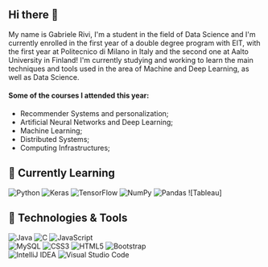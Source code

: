## Hi there 👋
My name is Gabriele Rivi, I'm a student in the field of Data Science and I'm currently enrolled in the first year of a double degree program with EIT, with the first year at Politecnico di Milano in Italy and the second one at Aalto University in Finland!
I'm currently studying and working to learn the main techniques and tools used in the area of Machine and Deep Learning, as well as Data Science.

#### Some of the courses I attended this year:
  - Recommender Systems and personalization;
  - Artificial Neural Networks and Deep Learning;
  - Machine Learning;
  - Distributed Systems;
  - Computing Infrastructures;

## :seedling: Currently Learning
![Python](https://img.shields.io/badge/Python-3670A0?style=flat&logo=python&logoColor=ffdd54)
![Keras](https://img.shields.io/badge/Keras-%23D00000.svg?style=flat&logo=Keras&logoColor=white)
![TensorFlow](https://img.shields.io/badge/TensorFlow-%23FF6F00.svg?style=flat&logo=TensorFlow&logoColor=white)
![NumPy](https://img.shields.io/badge/NumPY-%23013243.svg?style=flat&logo=numpy&logoColor=white)
![Pandas](https://img.shields.io/badge/Pandas-%23150458.svg?style=flat&logo=pandas&logoColor=white)
![Tableau]
## 🔧 Technologies & Tools
![Java](https://img.shields.io/badge/Java-%23ED8B00.svg?style=flat&logo=java&logoColor=white)
![C](https://img.shields.io/badge/-C-61DAFB?logo=C&logoColor=white&style=flat)
![JavaScript](https://img.shields.io/badge/Javascript-%23323330.svg?style=flat&logo=javascript&logoColor=%23F7DF1E)  
![MySQL](https://img.shields.io/badge/MySQL-581845.svg?style=flat&logo=mysql&logoColor=white)
![CSS3](https://img.shields.io/badge/CSS3-%231572B6.svg?style=flat&logo=css3&logoColor=white)
![HTML5](https://img.shields.io/badge/HTML5-%23E34F26.svg?style=flate&logo=html5&logoColor=white)
![Bootstrap](https://img.shields.io/badge/Bootstrap-%23563D7C.svg?style=flate&logo=bootstrap&logoColor=white)  
![IntelliJ IDEA](https://img.shields.io/badge/IntelliJIDEA-000000.svg?style=flat&logo=intellij-idea&logoColor=white)
![Visual Studio Code](https://img.shields.io/badge/VS%20Code-0078d7.svg?style=flat&logo=visual-studio-code&logoColor=white)  

<!--
**GabrieleRivi/GabrieleRivi** is a ✨ _special_ ✨ repository because its `README.md` (this file) appears on your GitHub profile.

Here are some ideas to get you started:

- 🔭 I’m currently working on ...
- 🌱 I’m currently learning ...
- 👯 I’m looking to collaborate on ...
- 🤔 I’m looking for help with ...
- 💬 Ask me about ...
- 📫 How to reach me: ...
- 😄 Pronouns: ...
- ⚡ Fun fact: ...
-->

